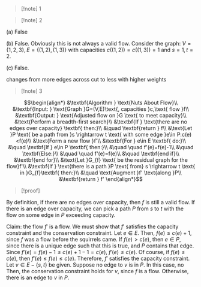 >[!note] 1


>[!note] 2

(a) False 

(b) False. Obviously this is not always a valid flow. Consider the graph: $V=\{1,2,3\},E=\{(1,2),(1,3)\}$ with capacities $c((1,2))=c((1,3))=1$ and $s=1,t=2$. 

(c) False. 

changes from more edges across cut to less with higher weights

>[!note] 3


$$\begin{align*}
&\textbf{Algorithm } \text{Nuts About Flow}\\
&\textbf{Input: } \text{Graph }G=(V,E)\text{, capacities }c,\text{ flow }f\\
&\textbf{Output: } \text{Adjusted flow on }G \text{ to meet capacity}\\
&\text{Perform a breadth-first search}\\
&\textbf{If } \text{there are no edges over capacity} \textbf{ then:}\\
&\quad \textbf{return } f\\
&\text{Let }P \text{ be a path from }s \rightarrow t \text{ with some edge }e\in P:c(e)<f(e)\\
&\text{Form a new flow }f'\\
&\textbf{For } e\in E \textbf{ do:}\\
&\quad \textbf{If } e\in P \textbf{ then:}\\
&\quad \quad f'(e)=f(e)-1\\
&\quad \textbf{Else:}\\
&\quad \quad f'(e)=f(e)\\
&\quad \textbf{end if}\\
&\textbf{end for}\\
&\text{Let }G_{f} \text{ be the residual graph for the flow}f'\\
&\textbf{If } \text{there is a path }P \text{ from} s \rightarrow t \text{ in }G_{f}\textbf{ then:}\\
&\quad \text{Augment }f' \text{along }P\\
&\textbf{return } f'
\end{align*}$$
>[!proof]

By definition, if there are no edges over capacity, then $f$ is still a valid flow. If there is an edge over capacity, we can pick a path $P$ from $s$ to $t$ with the flow on some edge in $P$ exceeding capacity. 

Claim: the flow $f'$ is a flow. We must show that $f'$ satisfies the capacity constraint and the conservation constraint. Let $e\in E$. Then, $f(e)≤c(e)+1$, since $f$ was a flow before the squirrels came. If $f(e)>c(e)$, then $e\in P$, since there is a unique edge such that this is true, and $P$ contains that edge. Since $f'(e)=f(e)-1≤c(e)+1-1=c(e)$, $f'(e)\le c(e)$. Of course, if $f(e)\le c(e)$, then $f'(e)\le f(e)\le c(e)$. Therefore, $f'$ satisfies the capacity constraint. Let $v\in E-\{s,t\}$ be given. Suppose no edge to $v$ is in $P$. In this case, no Then, the conservation constraint holds for $v$, since $f$ is a flow. Otherwise, there is an edge to $v$ in $P$. 

